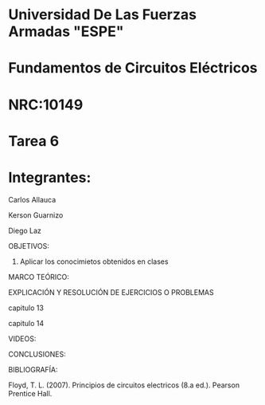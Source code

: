 # Universidad De Las Fuerzas Armadas "ESPE"

# Fundamentos de Circuitos Eléctricos 
# NRC:10149
# Tarea 6

 # Integrantes:
 
 Carlos Allauca
 
 Kerson Guarnizo
 
 Diego Laz

OBJETIVOS:

1. Aplicar los conocimietos obtenidos en clases

MARCO TEÓRICO:

EXPLICACIÓN Y RESOLUCIÓN DE EJERCICIOS O PROBLEMAS

capitulo 13

capitulo 14

VIDEOS:

CONCLUSIONES:

BIBLIOGRAFÍA:

Floyd, T. L. (2007). Principios de circuitos electricos (8.a ed.). Pearson Prentice Hall.
